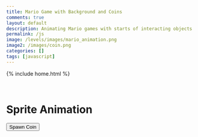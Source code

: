 ```yaml
---
title: Mario Game with Background and Coins
comments: true
layout: default
description: Animating Mario games with starts of interacting objects
permalink: /js
image: /levels/images/mario_animation.png
image2: /images/coin.png
categories: []
tags: [javascript]
---
```


{% include home.html %}

<br>

<head>
  <title>Sprite Animation</title>
  <style>
    .coin {
      width: 200px; /* how wide one frame of the sprite is */
      height: 250px; /* how tall sprite is */
      position: absolute;
      background: url(/images/coin.png) 0 0;
    }
  </style>
</head>
<body>
  <h1>Sprite Animation</h1>

  <button id="spawnButton">Spawn Coin</button>

  <script>
    document.getElementById('spawnButton').addEventListener('click', function() {
      var coin = document.createElement('div');
      coin.classList.add('coin');

      // Generate random position on the page
      var posX = Math.random() * (window.innerWidth - 50); // gen y pos
      var posY = Math.random() * (window.innerHeight - 50); // gen x pos

      coin.style.left = posX + 'px';
      coin.style.top = posY + 'px';

      document.body.appendChild(coin);

      var frameIndex = 0;
      var frameWidth = 200; // increment between the frames using this
      var numFrames = 12;
      var interval = 100; // Time between each frame (in milliseconds)

      var animationInterval = setInterval(function() {
        coin.style.backgroundPositionX = -frameIndex * frameWidth + 'px'; // moves the sprite sheet to the right by incrementing the image by how long each frame is in pixels
        frameIndex++; // increment

        if (frameIndex >= numFrames) {
          clearInterval(animationInterval);
          document.body.removeChild(coin);
        }
      }, interval);
    });
  </script>
</body>
